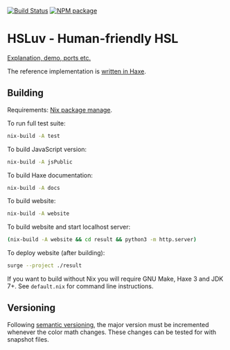 [![Build Status](https://travis-ci.org/hsluv/husl.svg?branch=master)](https://travis-ci.org/hsluv/husl)
[![NPM package](https://img.shields.io/npm/v/husl.svg)](https://www.npmjs.com/package/husl)

# HSLuv - Human-friendly HSL

[Explanation, demo, ports etc.](http://www.hsluv.org)

The reference implementation is [written in Haxe](https://github.com/hsluv/husl/tree/master/haxe).

## Building

Requirements: [Nix package manage](http://nixos.org/nix/).

To run full test suite:

```sh
nix-build -A test
```

To build JavaScript version:

```sh
nix-build -A jsPublic
```

To build Haxe documentation:

```sh
nix-build -A docs
```

To build website:

```sh
nix-build -A website
```

To build website and start localhost server:

```sh
(nix-build -A website && cd result && python3 -m http.server)
```

To deploy website (after building):

```sh
surge --project ./result
```

If you want to build without Nix you will require GNU Make, Haxe 3 and JDK 7+.
See `default.nix` for command line instructions.

## Versioning

Following [semantic versioning](http://semver.org/), the major version must be incremented 
whenever the color math changes. These changes can be tested for with snapshot files.
